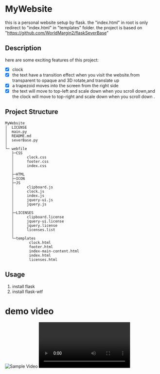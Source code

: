 # MyWebsite
 
 this is a personal website setup by flask.
 the "index.html" in root is only redirect to "index.html" in "templates" folder.
 the project is based on "https://github.com/WorldMargin2/flaskSeverBase"

## Description

here are some exciting features of this project:

- [x] clock
- [x] the text have a transition effect when you visit the website.from transparent to opaque and 3D rotate,and translate up
- [x] a trapezoid moves into the screen from the right side
- [x] the text will move to top-left and scale down when you scroll down,and the clock will move to top-right and scale down when you scroll down .

## Project Structure

```
MyWebsite
│  LICENSE
│  main.py
│  README.md
│  severBase.py
│
└─ webfile
   ├─CSS
   │      clock.css
   │      footer.css
   │      index.css
   │
   ├─HTML
   ├─ICON
   ├─JS
   │      clipboard.js
   │      clock.js
   │      index.js
   │      jquery-ui.js
   │      jquery.js
   │
   ├─LICENSES
   │      clipboard.license
   │      jquery-ui.license
   │      jquery.license
   │      licenses.list
   │      
   └─templates
           clock.html
           footer.html
           index-main-content.html
           index.html
           licenses.html
```


## Usage

1. install flask
2. install flask-wtf

# demo video
![Sample Video](https://github.com/user-attachments/assets/5705207f-ac28-4c93-8797-849c37b00f25)
<video><resource src="https://github.com/user-attachments/assets/5705207f-ac28-4c93-8797-849c37b00f25"></resource></video>

